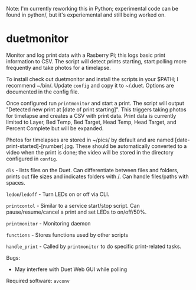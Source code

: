Note: I'm currently reworking this in Python; experimental code can be found in python/, but it's experiemental and still being worked on.

# duetmonitor
Monitor and log print data with a Rasberry Pi; this logs basic print information to CSV. The script will detect prints starting,  start polling more frequently and take photos for a timelapse.

To install check out duetmonitor and install the scripts in your $PATH; I recommend ~/bin/. Update ``config``  and copy it to ~/.duet. Options are documented in the config file. 

Once configured run ``printmonitor`` and start a print. The script will output "Detected new print at [date of print starting]". This triggers taking photos for timelapse and creates a CSV with print data. Print data is currently limited to Layer, Bed Temp, Bed Target, Head Temp, Head Target, and Percent Complete but will be expanded.

Photos for timelapses are stored in ~/pics/ by default and are named [date-print-started]-[number].jpg. These should be automatically converted to a video when the print is done; the video will be stored in the directory configured in ``config``.

``dls`` - lists files on the Duet. Can differentiate between files and folders, prints out file sizes and indicates folders with /. Can handle files/paths with spaces. 

``ledon``/``ledoff`` - Turn LEDs on or off via CLI.

``printcontol`` - Similar to a service start/stop script. Can pause/resume/cancel a print and set LEDs to on/off/50%.

``printmonitor`` - Monitoring daemon

``functions`` - Stores functions used by other scripts

``handle_print`` - Called by ``printmonitor`` to do specific print-related tasks.

Bugs:

* May interfere with Duet Web GUI while polling

Required software:
``avconv``
